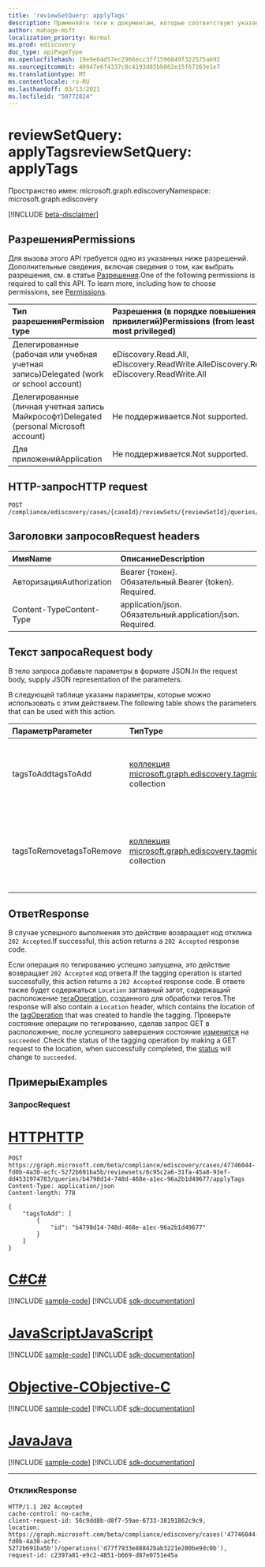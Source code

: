 ```yaml
---
title: 'reviewSetQuery: applyTags'
description: Применяйте теги к документам, которые соответствуют указанному запросу.
author: mahage-msft
localization_priority: Normal
ms.prod: ediscovery
doc_type: apiPageType
ms.openlocfilehash: 19e9e64d57ec2966ecc3ff1596849f322575a692
ms.sourcegitcommit: 40947e6f4337c8c4193d85bb862e15f67263e1e7
ms.translationtype: MT
ms.contentlocale: ru-RU
ms.lasthandoff: 03/13/2021
ms.locfileid: "50772824"
---
```

# <a name="reviewsetquery-applytags"></a><span data-ttu-id="090ac-103">reviewSetQuery: applyTags</span><span class="sxs-lookup"><span data-stu-id="090ac-103">reviewSetQuery: applyTags</span></span>

<span data-ttu-id="090ac-104">Пространство имен: microsoft.graph.ediscovery</span><span class="sxs-lookup"><span data-stu-id="090ac-104">Namespace: microsoft.graph.ediscovery</span></span>

[!INCLUDE [beta-disclaimer](../../includes/beta-disclaimer.md)]

## <a name="permissions"></a><span data-ttu-id="090ac-105">Разрешения</span><span class="sxs-lookup"><span data-stu-id="090ac-105">Permissions</span></span>

<span data-ttu-id="090ac-p101">Для вызова этого API требуется одно из указанных ниже разрешений. Дополнительные сведения, включая сведения о том, как выбрать разрешения, см. в статье [Разрешения](/graph/permissions-reference).</span><span class="sxs-lookup"><span data-stu-id="090ac-p101">One of the following permissions is required to call this API. To learn more, including how to choose permissions, see [Permissions](/graph/permissions-reference).</span></span>

|<span data-ttu-id="090ac-108">Тип разрешения</span><span class="sxs-lookup"><span data-stu-id="090ac-108">Permission type</span></span>|<span data-ttu-id="090ac-109">Разрешения (в порядке повышения привилегий)</span><span class="sxs-lookup"><span data-stu-id="090ac-109">Permissions (from least to most privileged)</span></span>|
|:---|:---|
|<span data-ttu-id="090ac-110">Делегированные (рабочая или учебная учетная запись)</span><span class="sxs-lookup"><span data-stu-id="090ac-110">Delegated (work or school account)</span></span>|<span data-ttu-id="090ac-111">eDiscovery.Read.All, eDiscovery.ReadWrite.All</span><span class="sxs-lookup"><span data-stu-id="090ac-111">eDiscovery.Read.All, eDiscovery.ReadWrite.All</span></span>|
|<span data-ttu-id="090ac-112">Делегированные (личная учетная запись Майкрософт)</span><span class="sxs-lookup"><span data-stu-id="090ac-112">Delegated (personal Microsoft account)</span></span>|<span data-ttu-id="090ac-113">Не поддерживается.</span><span class="sxs-lookup"><span data-stu-id="090ac-113">Not supported.</span></span>|
|<span data-ttu-id="090ac-114">Для приложений</span><span class="sxs-lookup"><span data-stu-id="090ac-114">Application</span></span>|<span data-ttu-id="090ac-115">Не поддерживается.</span><span class="sxs-lookup"><span data-stu-id="090ac-115">Not supported.</span></span>|

## <a name="http-request"></a><span data-ttu-id="090ac-116">HTTP-запрос</span><span class="sxs-lookup"><span data-stu-id="090ac-116">HTTP request</span></span>

<!-- {
  "blockType": "ignored"
}
-->

``` http
POST /compliance/ediscovery/cases/{caseId}/reviewSets/{reviewSetId}/queries/{reviewSetQueryId}/applyTags
```

## <a name="request-headers"></a><span data-ttu-id="090ac-117">Заголовки запросов</span><span class="sxs-lookup"><span data-stu-id="090ac-117">Request headers</span></span>

|<span data-ttu-id="090ac-118">Имя</span><span class="sxs-lookup"><span data-stu-id="090ac-118">Name</span></span>|<span data-ttu-id="090ac-119">Описание</span><span class="sxs-lookup"><span data-stu-id="090ac-119">Description</span></span>|
|:---|:---|
|<span data-ttu-id="090ac-120">Авторизация</span><span class="sxs-lookup"><span data-stu-id="090ac-120">Authorization</span></span>|<span data-ttu-id="090ac-p102">Bearer {токен}. Обязательный.</span><span class="sxs-lookup"><span data-stu-id="090ac-p102">Bearer {token}. Required.</span></span>|
|<span data-ttu-id="090ac-123">Content-Type</span><span class="sxs-lookup"><span data-stu-id="090ac-123">Content-Type</span></span>|<span data-ttu-id="090ac-p103">application/json. Обязательный.</span><span class="sxs-lookup"><span data-stu-id="090ac-p103">application/json. Required.</span></span>|

## <a name="request-body"></a><span data-ttu-id="090ac-126">Текст запроса</span><span class="sxs-lookup"><span data-stu-id="090ac-126">Request body</span></span>

<span data-ttu-id="090ac-127">В тело запроса добавьте параметры в формате JSON.</span><span class="sxs-lookup"><span data-stu-id="090ac-127">In the request body, supply JSON representation of the parameters.</span></span>

<span data-ttu-id="090ac-128">В следующей таблице указаны параметры, которые можно использовать с этим действием.</span><span class="sxs-lookup"><span data-stu-id="090ac-128">The following table shows the parameters that can be used with this action.</span></span>

|<span data-ttu-id="090ac-129">Параметр</span><span class="sxs-lookup"><span data-stu-id="090ac-129">Parameter</span></span>|<span data-ttu-id="090ac-130">Тип</span><span class="sxs-lookup"><span data-stu-id="090ac-130">Type</span></span>|<span data-ttu-id="090ac-131">Описание</span><span class="sxs-lookup"><span data-stu-id="090ac-131">Description</span></span>|
|:---|:---|:---|
|<span data-ttu-id="090ac-132">tagsToAdd</span><span class="sxs-lookup"><span data-stu-id="090ac-132">tagsToAdd</span></span>|<span data-ttu-id="090ac-133">[коллекция microsoft.graph.ediscovery.tag](../resources/ediscovery-tag.md)</span><span class="sxs-lookup"><span data-stu-id="090ac-133">[microsoft.graph.ediscovery.tag](../resources/ediscovery-tag.md) collection</span></span>|<span data-ttu-id="090ac-134">ID-теги для добавления в документы, соответствующие запросу.</span><span class="sxs-lookup"><span data-stu-id="090ac-134">IDs of tags to add to the documents that match the query.</span></span>|
|<span data-ttu-id="090ac-135">tagsToRemove</span><span class="sxs-lookup"><span data-stu-id="090ac-135">tagsToRemove</span></span>|<span data-ttu-id="090ac-136">[коллекция microsoft.graph.ediscovery.tag](../resources/ediscovery-tag.md)</span><span class="sxs-lookup"><span data-stu-id="090ac-136">[microsoft.graph.ediscovery.tag](../resources/ediscovery-tag.md) collection</span></span>|<span data-ttu-id="090ac-137">ID-теги для удаления из документов, которые соответствуют запросу.</span><span class="sxs-lookup"><span data-stu-id="090ac-137">IDs of tags to remove from the documents that match the query.</span></span>|

## <a name="response"></a><span data-ttu-id="090ac-138">Ответ</span><span class="sxs-lookup"><span data-stu-id="090ac-138">Response</span></span>

<span data-ttu-id="090ac-139">В случае успешного выполнения это действие возвращает код отклика `202 Accepted`.</span><span class="sxs-lookup"><span data-stu-id="090ac-139">If successful, this action returns a `202 Accepted` response code.</span></span>

<span data-ttu-id="090ac-140">Если операция по тегированию успешно запущена, это действие возвращает `202 Accepted` код ответа.</span><span class="sxs-lookup"><span data-stu-id="090ac-140">If the tagging operation is started successfully, this action returns a `202 Accepted` response code.</span></span> <span data-ttu-id="090ac-141">В ответе также будет содержаться `Location` заглавный загот, содержащий расположение [тегаOperation,](../resources/ediscovery-tagOperation.md) созданного для обработки тегов.</span><span class="sxs-lookup"><span data-stu-id="090ac-141">The response will also contain a `Location` header, which contains the location of the [tagOperation](../resources/ediscovery-tagOperation.md) that was created to handle the tagging.</span></span> <span data-ttu-id="090ac-142">Проверьте состояние операции по тегированию, сделав запрос GET в расположение, после успешного завершения состояние [изменится](../resources/ediscovery-caseoperation.md#caseoperationstatus-values) на `succeeded` .</span><span class="sxs-lookup"><span data-stu-id="090ac-142">Check the status of the tagging operation by making a GET request to the location, when successfully completed, the [status](../resources/ediscovery-caseoperation.md#caseoperationstatus-values) will change to `succeeded`.</span></span>

## <a name="examples"></a><span data-ttu-id="090ac-143">Примеры</span><span class="sxs-lookup"><span data-stu-id="090ac-143">Examples</span></span>

### <a name="request"></a><span data-ttu-id="090ac-144">Запрос</span><span class="sxs-lookup"><span data-stu-id="090ac-144">Request</span></span>


# <a name="http"></a>[<span data-ttu-id="090ac-145">HTTP</span><span class="sxs-lookup"><span data-stu-id="090ac-145">HTTP</span></span>](#tab/http)
<!-- {
  "blockType": "request",
  "name": "reviewsetquery_applytags"
}
-->

``` http
POST https://graph.microsoft.com/beta/compliance/ediscovery/cases/47746044-fd0b-4a30-acfc-5272b691ba5b/reviewsets/6c95c2a6-31fa-45a8-93ef-dd4531974783/queries/b4798d14-748d-468e-a1ec-96a2b1d49677/applyTags
Content-Type: application/json
Content-length: 778

{
    "tagsToAdd": [
        {
            "id": "b4798d14-748d-468e-a1ec-96a2b1d49677"
        }
    ]
}
```
# <a name="c"></a>[<span data-ttu-id="090ac-146">C#</span><span class="sxs-lookup"><span data-stu-id="090ac-146">C#</span></span>](#tab/csharp)
[!INCLUDE [sample-code](../includes/snippets/csharp/reviewsetquery-applytags-csharp-snippets.md)]
[!INCLUDE [sdk-documentation](../includes/snippets/snippets-sdk-documentation-link.md)]

# <a name="javascript"></a>[<span data-ttu-id="090ac-147">JavaScript</span><span class="sxs-lookup"><span data-stu-id="090ac-147">JavaScript</span></span>](#tab/javascript)
[!INCLUDE [sample-code](../includes/snippets/javascript/reviewsetquery-applytags-javascript-snippets.md)]
[!INCLUDE [sdk-documentation](../includes/snippets/snippets-sdk-documentation-link.md)]

# <a name="objective-c"></a>[<span data-ttu-id="090ac-148">Objective-C</span><span class="sxs-lookup"><span data-stu-id="090ac-148">Objective-C</span></span>](#tab/objc)
[!INCLUDE [sample-code](../includes/snippets/objc/reviewsetquery-applytags-objc-snippets.md)]
[!INCLUDE [sdk-documentation](../includes/snippets/snippets-sdk-documentation-link.md)]

# <a name="java"></a>[<span data-ttu-id="090ac-149">Java</span><span class="sxs-lookup"><span data-stu-id="090ac-149">Java</span></span>](#tab/java)
[!INCLUDE [sample-code](../includes/snippets/java/reviewsetquery-applytags-java-snippets.md)]
[!INCLUDE [sdk-documentation](../includes/snippets/snippets-sdk-documentation-link.md)]

---


### <a name="response"></a><span data-ttu-id="090ac-150">Отклик</span><span class="sxs-lookup"><span data-stu-id="090ac-150">Response</span></span>

<!-- {
  "blockType": "response",
  "truncated": true
}
-->

``` http
HTTP/1.1 202 Accepted
cache-control: no-cache,
client-request-id: 56c9dd8b-d8f7-59ae-6733-38191862c9c9,
location: https://graph.microsoft.com/beta/compliance/ediscovery/cases('47746044-fd0b-4a30-acfc-5272b691ba5b')/operations('d77f7933e88842bab3221e280be9dc0b'),
request-id: c2397a81-e9c2-4851-b669-d87e0751e45a
```
